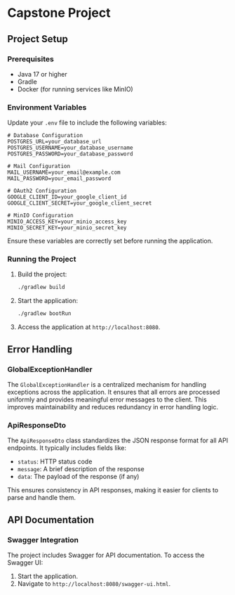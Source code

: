 # Capstone Project

## Project Setup

### Prerequisites
- Java 17 or higher
- Gradle
- Docker (for running services like MinIO)

### Environment Variables

Update your `.env` file to include the following variables:

```
# Database Configuration
POSTGRES_URL=your_database_url
POSTGRES_USERNAME=your_database_username
POSTGRES_PASSWORD=your_database_password

# Mail Configuration
MAIL_USERNAME=your_email@example.com
MAIL_PASSWORD=your_email_password

# OAuth2 Configuration
GOOGLE_CLIENT_ID=your_google_client_id
GOOGLE_CLIENT_SECRET=your_google_client_secret

# MinIO Configuration
MINIO_ACCESS_KEY=your_minio_access_key
MINIO_SECRET_KEY=your_minio_secret_key
```

Ensure these variables are correctly set before running the application.

### Running the Project
1. Build the project:
   ```bash
   ./gradlew build
   ```
2. Start the application:
   ```bash
   ./gradlew bootRun
   ```
3. Access the application at `http://localhost:8080`.

## Error Handling

### GlobalExceptionHandler
The `GlobalExceptionHandler` is a centralized mechanism for handling exceptions across the application. It ensures that all errors are processed uniformly and provides meaningful error messages to the client. This improves maintainability and reduces redundancy in error handling logic.

### ApiResponseDto
The `ApiResponseDto` class standardizes the JSON response format for all API endpoints. It typically includes fields like:
- `status`: HTTP status code
- `message`: A brief description of the response
- `data`: The payload of the response (if any)

This ensures consistency in API responses, making it easier for clients to parse and handle them.

## API Documentation

### Swagger Integration
The project includes Swagger for API documentation. To access the Swagger UI:
1. Start the application.
2. Navigate to `http://localhost:8080/swagger-ui.html`.

